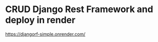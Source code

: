 <h1 color: red >CRUD Django Rest Framework  and deploy in render</h1>

https://djangorf-simple.onrender.com/
